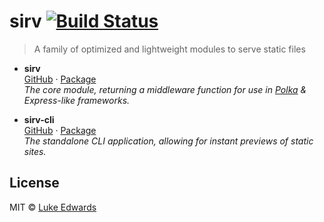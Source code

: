 # sirv [![Build Status](https://travis-ci.org/lukeed/sirv.svg?branch=master)](https://travis-ci.org/lukeed/sirv)

> A family of optimized and lightweight modules to serve static files

* **sirv**<br>
  [GitHub](https://github.com/lukeed/sirv/tree/master/packages/sirv) · [Package](https://www.npmjs.com/package/sirv) <br>
  _The core module, returning a middleware function for use in [Polka](https://github.com/lukeed/polka) & Express-like frameworks._

* **sirv-cli**<br>
  [GitHub](https://github.com/lukeed/sirv/tree/master/packages/sirv-cli) · [Package](https://www.npmjs.com/package/sirv-cli) <br>
  _The standalone CLI application, allowing for instant previews of static sites._


## License

MIT © [Luke Edwards](https://lukeed.com)
